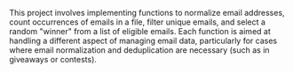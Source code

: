 This project involves implementing functions to normalize email addresses, count occurrences of emails in a file, filter unique emails, and select a random "winner" from a list of eligible emails. Each function is aimed at handling a different aspect of managing email data, particularly for cases where email normalization and deduplication are necessary (such as in giveaways or contests).
